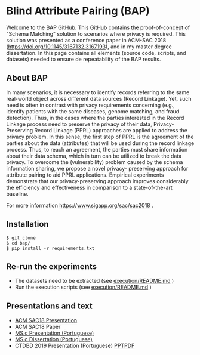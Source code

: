# Blind Attribute Pairing (BAP)

Welcome to the BAP GitHub. This GitHub contains the proof-of-concept of "Schema Matching" solution to scenarios where privacy is required. This solution was presented as a conference paper in ACM-SAC 2018 (https://doi.org/10.1145/3167132.3167193), and in my master degree dissertation. In this page contains all elements (source code, scripts, and datasets) needed to ensure de repeatability of the BAP results. 

## About BAP

In many scenarios, it is necessary to identify records referring to the same real-world object across different data sources (Record Linkage). Yet, such need is often in contrast with privacy requirements concerning (e.g., identify patients with the same diseases, genome matching, and fraud detection). Thus, in the cases where the parties interested in the Record Linkage process need to preserve the privacy of their data, Privacy-Preserving Record Linkage (PPRL) approaches are applied to address the privacy problem. In this sense, the first step of PPRL is the agreement of the parties about the data (attributes) that will be used during the record linkage process. Thus, to reach an agreement, the parties must share information about their data schema, which in turn can be utilized to break the data privacy. To overcome the (vulnerability) problem caused by the schema information sharing, we propose a novel privacy- preserving approach for attribute pairing to aid PPRL applications. Empirical experiments demonstrate that our privacy-preserving approach improves considerably the efficiency and effectiveness in comparison to a state-of-the-art baseline.

For more information https://www.sigapp.org/sac/sac2018 .


## Installation 

    $ git clone 
    $ cd bap/
    $ pip install -r requirements.txt

## Re-run the experiments

- The datasets need to be extracted  (see [execution/README.md](data/README.md) )
- Run the execution scripts (see [execution/README.md](scripts/README.md) )

## Presentations and text

 - [ACM SAC18 Presentation](https://1drv.ms/p/s!AiduPqZxUF_qi4Mb3Q2gGVeZ6K8hJA)  
 - ACM SAC18 Paper
 - [MS.c Presentation (Portuguese) ](https://1drv.ms/p/s!AiduPqZxUF_qjZonchHU41EYKUPXKA)
 - [MS.c Dissertation (Portuguese)](http://dspace.sti.ufcg.edu.br:8080/jspui/handle/riufcg/1671)
 - CTDBD 2019 Presentation (Portuguese) [PPT](https://1drv.ms/p/s!AiduPqZxUF_qju06z-YMYF9XzuFrSw)[PDF](https://1drv.ms/b/s!AiduPqZxUF_qju9LpZ1m_dTU_L4ytg?e=kl9pZG)

